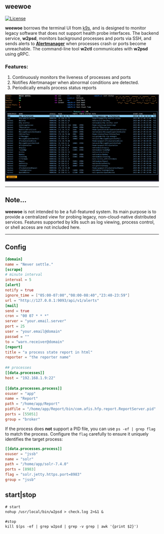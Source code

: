 ## weewoe

[![License](https://img.shields.io/badge/License-Apache%202.0-blue.svg)](https://github.com/mum4k/termdash/blob/master/LICENSE)

**weewoe** borrows the terminal UI from [k9s](https://github.com/derailed/k9s), and is designed to monitor legacy software that does not support health probe interfaces. The backend service, **w2psd**, monitors background processes and ports via SSH, and sends alerts to **[Alertmanager](https://github.com/prometheus/alertmanager)** when processes crash or ports become unreachable. The command-line tool **w2ctl** communicates with **w2psd** using gRPC.

### Features:

1. Continuously monitors the liveness of processes and ports
2. Notifies Alertmanager when abnormal conditions are detected.
3. Periodically emails process status reports

![](assets/weewoe.gif)

---

## Note...

**weewoe** is not intended to be a full-featured system. Its main purpose is to provide a centralized view for probing legacy, non-cloud-native distributed services. Features supported by k9s such as log viewing, process control, or shell access are not included here.

---

## Config

```toml
[domain]
name = "Never settle."
[scrape]
# minute interval
interval = 5
[alert]
notify = true
ignore_time = ["05:00-07:00","08:00-08:40","23:40-23:59"]
url = "http://127.0.0.1:9093/api/v1/alerts"
[mail]
send = true
cron = "00 07 * * *"
server = "your.email.server"
port = 25
user = "your.email@domain"
passwd = ""
to = "warn.receiver@domain"
[report]
title = "a process state report in html"
reporter = "the reporter name"

## processes
[[data.processes]]
host = "192.168.1.9:22"

[[data.processes.process]]
osuser = "app"
name = "Report"
path = "/home/app/Report"
pidfile = "/home/app/Report/bin/com.afis.hfp.report.ReportServer.pid"
ports = [55051]
group = "broker"
```

If the process does **not** support a PID file, you can use `ps -ef | grep flag` to match the process. Configure the `flag` carefully to ensure it uniquely identifies the target process:

```toml
[[data.processes.process]]
osuser = "jssb"
name = "solr"
path = "/home/app/solr-7.4.0"
ports = [8983]
flag = "solr.jetty.https.port=8983"
group = "jssb"
```

## start|stop

```shell
# start
nohup /usr/local/bin/w2psd > check.log 2>&1 &

#stop
kill $(ps -ef | grep w2psd | grep -v grep | awk '{print $2}')
```



